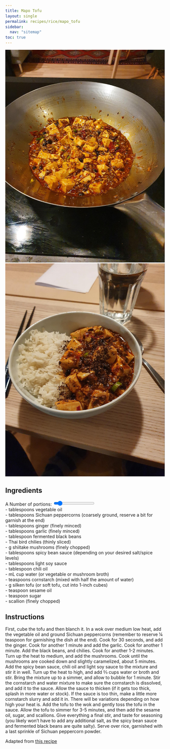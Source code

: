 ```yaml
---
title: Mapo Tofu
layout: single
permalink: recipes/rice/mapo_tofu
sidebar:
  nav: "sitemap"
toc: true
---
```


<meta name="viewport" content="width=device-width, initial-scale=1">
<style>
.slidecontainer {
  width: 100%;
}

.slider {
  -webkit-appearance: none;
  width: 100%;
  height: 15px;
  border-radius: 5px;
  background: #cfcfcf;
  outline: none;
  opacity: 0.7;
  -webkit-transition: .2s;
  transition: opacity .2s;
}

.slider:hover {
  opacity: 1;
}

.slider::-webkit-slider-thumb {
  -webkit-appearance: none;
  appearance: none;
  width: 25px;
  height: 25px;
  border-radius: 50%;
  background: #ffffff;
  border-color: #4d4d4d;
  cursor: pointer;
}

.slider::-moz-range-thumb {
  width: 25px;
  height: 25px;
  border-radius: 50%;
  background: #ffffff;
  border-color: #4d4d4d;
  cursor: pointer;
}
</style>

![Mapo_in_wok](Figures/Mo_mapo.jpg)
![Mapo_in_bowl](Figures/Mapo.jpg)

## Ingredients

<div class="slidecontainer">
  <label for="serving">A Number of portions: <span id="multiply"></span></label>
  <input type="range" min="1" max="10" value="2" class="slider" id="servingInput">

  <div class="Recipe-IngredientList">
    <div class="Recipe-Ingredient js-recipeIngredient" data-baseValue="2"> - <span></span> tablespoons vegetable oil</div>
    <div class="Recipe-Ingredient js-recipeIngredient" data-baseValue="0.75"> - <span></span> tablespoons Sichuan peppercorns (coarsely ground, reserve a bit for garnish at the end)</div>
    <div class="Recipe-Ingredient js-recipeIngredient" data-baseValue="1.5"> - <span></span> tablespoons ginger (finely minced)</div>
    <div class="Recipe-Ingredient js-recipeIngredient" data-baseValue="1.5"> - <span></span> tablespoons garlic (finely minced)</div>
    <div class="Recipe-Ingredient js-recipeIngredient" data-baseValue="0.5"> - <span></span> tablespoon fermented black beans</div>
    <div class="Recipe-Ingredient js-recipeIngredient" data-baseValue="2.5"> - <span></span> Thai bird chilies (thinly sliced)</div>
    <div class="Recipe-Ingredient js-recipeIngredient" data-baseValue="55"> - <span></span> g shiitake mushrooms (finely chopped)</div>
    <div class="Recipe-Ingredient js-recipeIngredient" data-baseValue="1"> - <span></span> tablespoons spicy bean sauce (depending on your desired salt/spice levels)</div>
    <div class="Recipe-Ingredient js-recipeIngredient" data-baseValue="1"> - <span></span> tablespoons light soy sauce</div>
    <div class="Recipe-Ingredient js-recipeIngredient" data-baseValue="0.5"> - <span></span> tablespoon chili oil</div>
    <div class="Recipe-Ingredient js-recipeIngredient" data-baseValue="80"> - <span></span> mL cup water (or vegetable or mushroom broth)</div>
    <div class="Recipe-Ingredient js-recipeIngredient" data-baseValue="1"> - <span></span> teaspoons cornstarch (mixed with half the amount of water)</div>
    <div class="Recipe-Ingredient js-recipeIngredient" data-baseValue="200"> - <span></span> g silken tofu (or soft tofu, cut into 1-inch cubes)</div>
    <div class="Recipe-Ingredient js-recipeIngredient" data-baseValue="0.125"> - <span></span> teaspoon sesame oil</div>
    <div class="Recipe-Ingredient js-recipeIngredient" data-baseValue="0.125"> - <span></span> teaspoon sugar</div>
    <div class="Recipe-Ingredient js-recipeIngredient" data-baseValue="0.5"> - <span></span> scallion (finely chopped)</div>
  </div>
</div>

<!-- https://codepen.io/Erilan/pen/qQWpqa -->
<script src="https://cdnjs.cloudflare.com/ajax/libs/jquery/3.3.1/jquery.min.js"></script>

<script>
var slider = document.getElementById("servingInput");

var multiply = document.getElementById("multiply");
multiply.innerHTML = slider.value;
slider.oninput = function() {multiply.innerHTML = this.value;}

// Recipe calculator with jquery
var computeServing = function(serving) {
  $('.js-recipeIngredient').each(function(index, item) {
    $(item).children('span').html($(item)[0].dataset.basevalue * serving)
  })
}
$('#servingInput').on('change', function() {
  computeServing($(this).val())
})
computeServing(2)
</script>

## Instructions

First, cube the tofu and then blanch it.
In a wok over medium low heat, add the vegetable oil and ground Sichuan peppercorns (remember to reserve ¼ teaspoon for garnishing the dish at the end).
Cook for 30 seconds, and add the ginger. Cook for another 1 minute and add the garlic. Cook for another 1 minute. Add the black beans, and chilies. Cook for another 1-2 minutes.
Turn up the heat to medium, and add the mushrooms. Cook until the mushrooms are cooked down and slightly caramelized, about 5 minutes.
Add the spicy bean sauce, chili oil and light soy sauce to the mixture and stir it in well. Turn up the heat to high, and add ⅔ cups water or broth and stir. Bring the mixture up to a simmer, and allow to bubble for 1 minute.
Stir the cornstarch and water mixture to make sure the cornstarch is dissolved, and add it to the sauce. Allow the sauce to thicken (if it gets too thick, splash in more water or stock). If the sauce is too thin, make a little more cornstarch slurry and add it in. There will be variations depending on how high your heat is.
Add the tofu to the wok and gently toss the tofu in the sauce. Allow the tofu to simmer for 3-5 minutes, and then add the sesame oil, sugar, and scallions.
Give everything a final stir, and taste for seasoning (you likely won’t have to add any additional salt, as the spicy bean sauce and fermented black beans are quite salty). Serve over rice, garnished with a last sprinkle of Sichuan peppercorn powder.

Adapted from [this recipe](https://thewoksoflife.com/vegan-mapo-tofu/)
